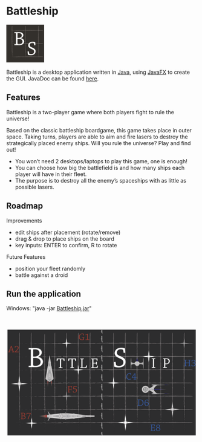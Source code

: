 # Battleship



<img src="resources/images/ApplicationLogo.png" width=100 height=100>

Battleship is a desktop application written in [Java](https://www.oracle.com/java/), using [JavaFX](https://openjfx.io/) to create the GUI.
JavaDoc can be found [here](resources/doc/allclasses.html).



## Features

Battleship is a two-player game where both players fight to rule the universe!

Based on the classic battleship boardgame, this game takes place in outer space. Taking turns, players are able to aim and fire lasers to destroy the strategically placed enemy ships. Will you rule the universe? Play and find out!


- You won’t need 2 desktops/laptops to play this game, one is enough!
- You can choose how big the battlefield is and how many ships each player will have in their fleet.
- The purpose is to destroy all the enemy’s spaceships with as little as possible lasers.


## Roadmap

Improvements 

- edit ships after placement (rotate/remove)
- drag & drop to place ships on the board
- key inputs: ENTER to confirm, R to rotate


Future Features

- position your fleet randomly
- battle against a droid

## Run the application

Windows: 
"java -jar [Battleship.jar](out/artifacts/Battleship_jar/Battleship.jar)"

<p align="center">
  <br>
  <br>
  <img src="resources/images/ApplicationImage.gif" width=498 height=280>
</p>  

